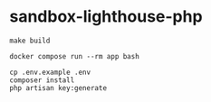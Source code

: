 # sandbox-lighthouse-php

```shell
make build
```

```shell
docker compose run --rm app bash 

cp .env.example .env
composer install
php artisan key:generate
```